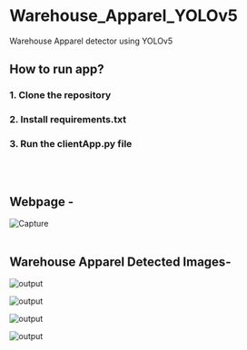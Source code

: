 # Warehouse_Apparel_YOLOv5
Warehouse Apparel detector using YOLOv5

## How to run app?
### 1. Clone the repository
### 2. Install requirements.txt 
### 3. Run the clientApp.py file
<br/><br/>

## Webpage -
![Capture](https://user-images.githubusercontent.com/59825357/206704855-3d58da19-c2fa-41b5-9aa1-dd08c4b27c3d.PNG)
<br/><br/>

## Warehouse Apparel Detected Images-
![output](https://user-images.githubusercontent.com/59825357/206687916-c697c0a1-b84c-4101-a24c-90096712a14a.jpg)
</br>

![output](https://user-images.githubusercontent.com/59825357/206688035-f6caea45-1f85-45c9-a165-9f82e0c94063.jpg)
</br>

![output](https://user-images.githubusercontent.com/59825357/206688186-6b585e42-1f9c-432e-8c42-5b5f7db295d7.jpg)
</br>

![output](https://user-images.githubusercontent.com/59825357/206687685-c7dc1ba4-c9bf-4f80-bf93-cf4574162277.jpg)
</br>
